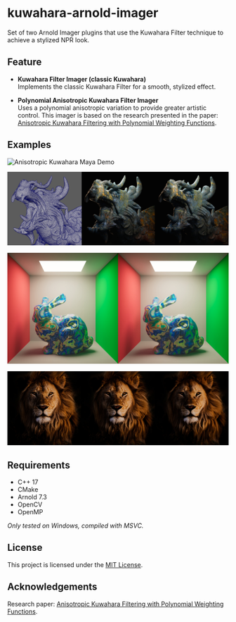 # kuwahara-arnold-imager

Set of two Arnold Imager plugins that use the Kuwahara Filter technique to achieve a stylized NPR look.

## Feature

- **Kuwahara Filter Imager (classic Kuwahara)**  
Implements the classic Kuwahara Filter for a smooth, stylized effect.

- **Polynomial Anisotropic Kuwahara Filter Imager**  
Uses a polynomial anisotropic variation to provide greater artistic control. This imager is based on the research presented in the paper: [Anisotropic Kuwahara Filtering with Polynomial Weighting Functions](./docs/Anisotropic_Kuwahara_Filtering_Paper.pdf).

## Examples

![Anisotropic Kuwahara Maya Demo](./examples/recording-demo-maya.gif)

![Anisotropic Kuwahara Dragon](./examples/anistropicKuwahara-dragon-comparaisonmesh.jpg)

![Anisotropic Kuwahara Bunny](./examples/anistropicKuwahara-bunny-comparaison.jpg)

![Anisotropic Kuwahara Lion](./examples/anistropicKuwahara-lion-comparaison.jpg)


## Requirements

- C++ 17
- CMake
- Arnold 7.3
- OpenCV
- OpenMP

*Only tested on Windows, compiled with MSVC.*

## License

This project is licensed under the [MIT License](LICENSE).

## Acknowledgements

Research paper: [Anisotropic Kuwahara Filtering with Polynomial Weighting Functions](./docs/Anisotropic_Kuwahara_Filtering_Paper.pdf).
